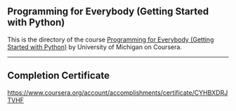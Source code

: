 ## Programming for Everybody (Getting Started with Python)

This is the directory of the course [Programming for Everybody (Getting Started with Python)](https://www.coursera.org/learn/python/) by University of Michigan on Coursera.

---

## Completion Certificate
https://www.coursera.org/account/accomplishments/certificate/CYHBXDRJTVHF
